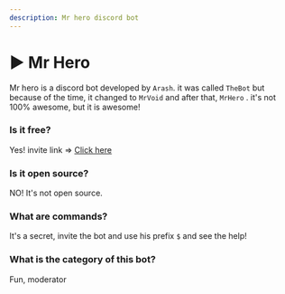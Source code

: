 ```yaml
---
description: Mr hero discord bot
---
```


# ▶ Mr Hero

Mr hero is a discord bot developed by `Arash`. it was called `TheBot` but because of the time, it changed to `MrVoid` and after that, `MrHero` . it's not 100% awesome, but it is awesome!

### Is it free?

Yes! invite link => [Click here](https://discord.com/oauth2/authorize?client\_id=862221957822021673\&permissions=8\&scope=bot)

### Is it open source?

NO! It's not open source.

### What are commands?

It's a secret, invite the bot and use his prefix `$` and see the help!

### What is the category of this bot?

Fun, moderator
